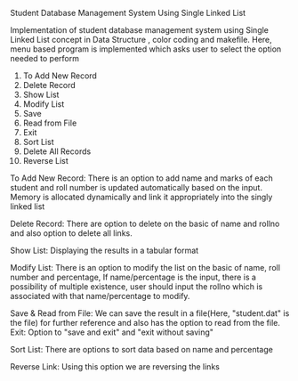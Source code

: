 Student Database Management System Using Single Linked List

Implementation of student database management system using Single Linked List concept in Data Structure , color coding and makefile. Here, menu based program is implemented which asks user to select the option needed to perform
1) To Add New Record
2) Delete Record
3) Show List
4) Modify List
5) Save
6) Read from File
7) Exit
8) Sort List
9) Delete All Records 
10) Reverse List

To Add New Record:
There is an option to add name and marks of each student and roll number is updated automatically based on the input. Memory is allocated dynamically and link it appropriately into the singly linked list

Delete Record:
There are option to delete on the basic of name and rollno and also option to delete all links.

Show List:
Displaying the results in a tabular format

Modify List: 
There is an option to modify the list on the basic of name, roll number and percentage, If name/percentage is the input, there is a possibility of multiple existence, user should input the rollno which is associated with that name/percentage to modify.

Save & Read from File:
We can save the result in a file(Here, "student.dat" is the file) for further reference and also has the option to read from the file.
Exit:
Option to "save and exit"  and "exit without saving"

Sort List:
There are options to sort data based on name and percentage

Reverse  Link:
Using this option we are reversing the links

